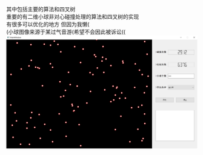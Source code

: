 ## 
其中包括主要的算法和四叉树  
重要的有二维小球非对心碰撞处理的算法和四叉树的实现  
有很多可以优化的地方 但因为我懒(  
(小球图像来源于某过气音游(希望不会因此被诉讼((
![BallCollision](/DataStructure/BallsCollision/BallCollision.png)
